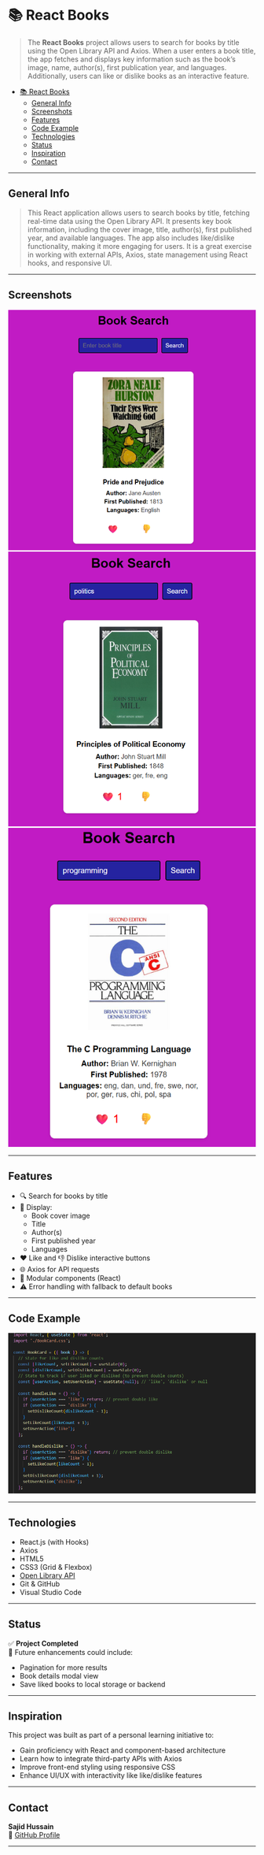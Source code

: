 # 📚 React Books

> The **React Books** project allows users to search for books by title using the Open Library API and Axios. When a user enters a book title, the app fetches and displays key information such as the book’s image, name, author(s), first publication year, and languages. Additionally, users can like or dislike books as an interactive feature.

- [📚 React Books](#-react-books)
  - [General Info](#general-info)
  - [Screenshots](#screenshots)
  - [Features](#features)
  - [Code Example](#code-example)
  - [Technologies](#technologies)
  - [Status](#status)
  - [Inspiration](#inspiration)
  - [Contact](#contact)

---

## General Info

> This React application allows users to search books by title, fetching real-time data using the Open Library API. It presents key book information, including the cover image, title, author(s), first published year, and available languages. The app also includes like/dislike functionality, making it more engaging for users. It is a great exercise in working with external APIs, Axios, state management using React hooks, and responsive UI.

---

## Screenshots

![Books Search Example](./public/Screenshot1.png)  
![Books Search Layout](./public/Screenshot2.png) 
![Books Search Example](./public/Screenshot3.png) 

---

## Features

- 🔍 Search for books by title
- 📘 Display:
  - Book cover image
  - Title
  - Author(s)
  - First published year
  - Languages
- ❤️ Like and 👎 Dislike interactive buttons
- 🌐 Axios for API requests
- 🧱 Modular components (React)
- ⚠️ Error handling with fallback to default books

---

## Code Example

![Code Example](./public/codeexample.png)

---

## Technologies

- React.js (with Hooks)
- Axios
- HTML5
- CSS3 (Grid & Flexbox)
- [Open Library API](https://openlibrary.org/search.json?title=)
- Git & GitHub
- Visual Studio Code

---

## Status

✅ **Project Completed**  
📌 Future enhancements could include:
- Pagination for more results
- Book details modal view
- Save liked books to local storage or backend

---

## Inspiration

This project was built as part of a personal learning initiative to:

- Gain proficiency with React and component-based architecture
- Learn how to integrate third-party APIs with Axios
- Improve front-end styling using responsive CSS
- Enhance UI/UX with interactivity like like/dislike features

---

## Contact

**Sajid Hussain**  
🔗 [GitHub Profile](https://github.com/SajidHussainabbasi)

---